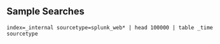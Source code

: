 

## Sample Searches
```
index=_internal sourcetype=splunk_web* | head 100000 | table _time sourcetype

```